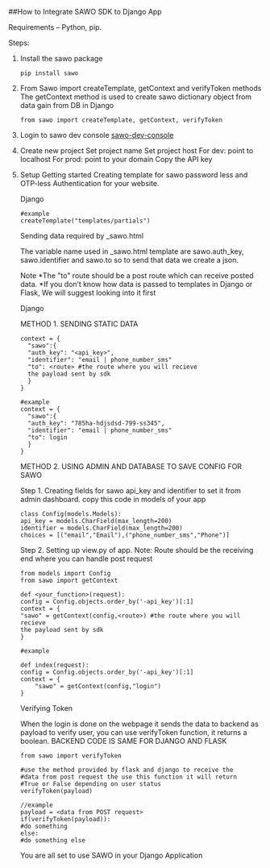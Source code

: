 ##How to Integrate SAWO SDK to Django App

Requirements – Python, pip.

Steps:

1. Install the sawo package

   ```
   pip install sawo
   ```

2. From Sawo import createTemplate, getContext and verifyToken methods The getContext method is used to create sawo dictionary object from data gain from DB in Django

   ```
   from sawo import createTemplate, getContext, verifyToken
   ```

3. Login to sawo dev console [sawo-dev-console](https://dev.sawolabs.com/ "sawo-dev-console")

4. Create new project
   Set project name
   Set project host
   For dev: point to localhost
   For prod: point to your domain
   Copy the API key

5. Setup
   Getting started Creating template for sawo password less and OTP-less Authentication for your website.

   Django

   ```createTemplate("<filepath>")
   #example
   createTemplate("templates/partials")
   ```

   Sending data required by \_sawo.html

   The variable name used in \_sawo.html template are sawo.auth_key, sawo.identifier and sawo.to so to send that data we create a json.

   Note
   *The "to" route should be a post route which can receive posted data.
   *If you don’t know how data is passed to templates in Django or Flask, We will suggest looking into it first

   Django

   METHOD 1. SENDING STATIC DATA

   ```
   context = {
     "sawo":{
     "auth_key": "<api_key>",
     "identifier": "email | phone_number_sms"
     "to": <route> #the route where you will recieve
     the payload sent by sdk
     }
   }

   #example
   context = {
     "sawo":{
     "auth_key": "785ha-hdjsdsd-799-ss345",
     "identifier": "email | phone_number_sms"
     "to": login
     }
   }
   ```

   METHOD 2. USING ADMIN AND DATABASE TO SAVE CONFIG FOR SAWO

   Step 1. Creating fields for sawo api_key and identifier to set it from admin dashboard. copy this code in models of your app

   ```
   class Config(models.Models):
   api_key = models.CharField(max_length=200)
   identifier = models.CharField(max_length=200)
   choices = [("email","Email"),("phone_number_sms","Phone")]
   ```

   Step 2. Setting up view.py of app. Note: Route should be the receiving end where you can handle post request

   ```
   from models import Config
   from sawo import getContext

   def <your_function>(request):
   config = Config.objects.order_by('-api_key')[:1]
   context = {
   "sawo" = getContext(config,<route>) #the route where you will recieve
   the payload sent by sdk
   }

   #example

   def index(request):
   config = Config.objects.order_by('-api_key')[:1]
   context = {
       "sawo" = getContext(config,"login")
   }
   ```

   Verifying Token

   When the login is done on the webpage it sends the data to backend as payload to verify user, you can use verifyToken function, it returns a boolean.
   BACKEND CODE IS SAME FOR DJANGO AND FLASK

   ```
   from sawo import verifyToken

   #use the method provided by flask and django to receive the
   #data from post request the use this function it will return
   #True or False depending on user status
   verifyToken(payload)

   //example
   payload = <data from POST request>
   if(verifyToken(payload)):
   #do something
   else:
   #do something else
   ```

   You are all set to use SAWO in your Django Application
